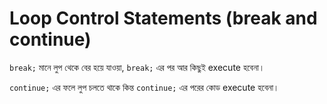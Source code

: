 # Loop Control Statements (break and continue)

`break;` মানে লুপ থেকে বের হয়ে যাওয়া,  `break;` এর পর আর কিছুই execute হবেনা।&#x20;

`continue;` এর ফলে লুপ চলতে থাকে কিন্ত `continue;` এর পরের কোড execute হবেনা।&#x20;

